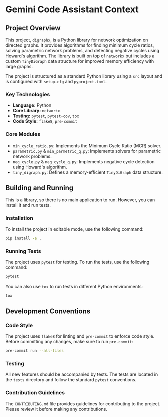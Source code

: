 # Gemini Code Assistant Context

## Project Overview

This project, `digraphx`, is a Python library for network optimization on directed graphs. It provides algorithms for finding minimum cycle ratios, solving parametric network problems, and detecting negative cycles using Howard's algorithm. The library is built on top of `networkx` but includes a custom `TinyDiGraph` data structure for improved memory efficiency with large graphs.

The project is structured as a standard Python library using a `src` layout and is configured with `setup.cfg` and `pyproject.toml`.

### Key Technologies

*   **Language:** Python
*   **Core Library:** `networkx`
*   **Testing:** `pytest`, `pytest-cov`, `tox`
*   **Code Style:** `flake8`, `pre-commit`

### Core Modules

*   `min_cycle_ratio.py`: Implements the Minimum Cycle Ratio (MCR) solver.
*   `parametric.py` & `min_parmetric_q.py`: Implements solvers for parametric network problems.
*   `neg_cycle.py` & `neg_cycle_q.py`: Implements negative cycle detection using Howard's algorithm.
*   `tiny_digraph.py`: Defines a memory-efficient `TinyDiGraph` data structure.

## Building and Running

This is a library, so there is no main application to run. However, you can install it and run tests.

### Installation

To install the project in editable mode, use the following command:

```bash
pip install -e .
```

### Running Tests

The project uses `pytest` for testing. To run the tests, use the following command:

```bash
pytest
```

You can also use `tox` to run tests in different Python environments:

```bash
tox
```

## Development Conventions

### Code Style

The project uses `flake8` for linting and `pre-commit` to enforce code style. Before committing any changes, make sure to run `pre-commit`:

```bash
pre-commit run --all-files
```

### Testing

All new features should be accompanied by tests. The tests are located in the `tests` directory and follow the standard `pytest` conventions.

### Contribution Guidelines

The `CONTRIBUTING.md` file provides guidelines for contributing to the project. Please review it before making any contributions.
